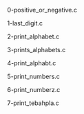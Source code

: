 0-positive_or_negative.c

1-last_digit.c

2-print_alphabet.c

3-prints_alphabets.c

4-print_alphabt.c

5-print_numbers.c

6-print_numberz.c

7-print_tebahpla.c
